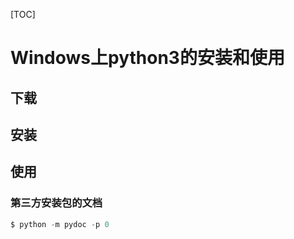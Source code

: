 [TOC]

# Windows上python3的安装和使用

## 下载

## 安装

## 使用

### 第三方安装包的文档

```powershell
$ python -m pydoc -p 0
```

